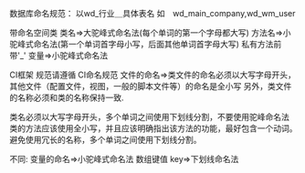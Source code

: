 数据库命名规范：
以wd_行业＿具体表名 如　wd_main_company,wd_wm_user


带命名空间类
类名=>大驼峰式命名法(每个单词的第一个字母都大写)
方法名=>小驼峰式命名法(第一个单词首字母小写，后面其他单词首字母大写)
私有方法前带'_'
变量=>小驼峰式命名法

CI框架 规范请遵循 CI命名规范
文件的命名=>类文件的命名必须以大写字母开头，其他文件（配置文件，视图，一般的脚本文件等）的命名是全小写
另外，类文件的名称必须和类的名称保持一致.

类名必须以大写字母开头，多个单词之间使用下划线分割，不要使用驼峰命名法
类的方法应该使用全小写，并且应该明确指出该方法的功能，最好包含一个动词。 避免使用冗长的名称，多个单词之间使用下划线分割。

不同:
变量的命名=>小驼峰式命名法
数组键值 key=>下划线命名法
